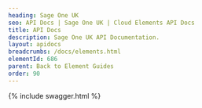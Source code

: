 ```yaml
---
heading: Sage One UK
seo: API Docs | Sage One UK | Cloud Elements API Docs
title: API Docs
description: Sage One UK API Documentation.
layout: apidocs
breadcrumbs: /docs/elements.html
elementId: 686
parent: Back to Element Guides
order: 90
---
```


{% include swagger.html %}
